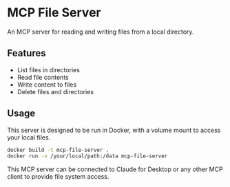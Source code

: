 # MCP File Server

An MCP server for reading and writing files from a local directory.

## Features

- List files in directories
- Read file contents
- Write content to files
- Delete files and directories

## Usage

This server is designed to be run in Docker, with a volume mount to access your local files.

```bash
docker build -t mcp-file-server .
docker run -v /your/local/path:/data mcp-file-server
```

This MCP server can be connected to Claude for Desktop or any other MCP client to provide file system access.
